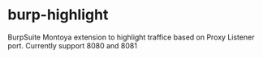 # burp-highlight
 BurpSuite Montoya extension to highlight traffice based on Proxy Listener port. Currently support 8080 and 8081
